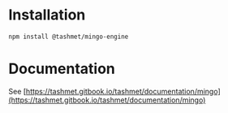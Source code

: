 # Installation

```
npm install @tashmet/mingo-engine
```

# Documentation

See [https://tashmet.gitbook.io/tashmet/documentation/mingo](https://tashmet.gitbook.io/tashmet/documentation/mingo)
